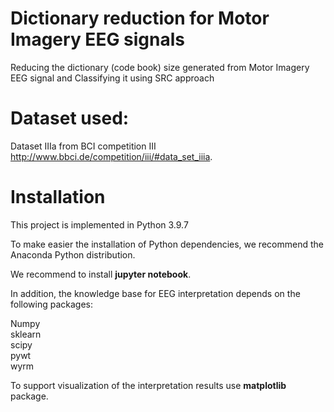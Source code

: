 # Dictionary reduction for Motor Imagery EEG signals
Reducing the dictionary (code book) size generated from Motor Imagery EEG signal and Classifying it using SRC approach

# Dataset used:

Dataset IIIa from BCI competition III <http://www.bbci.de/competition/iii/#data_set_iiia>.


# Installation

This project is implemented in Python 3.9.7

To make easier the installation of Python dependencies, we recommend the Anaconda Python distribution. 

We recommend to install <b>jupyter notebook</b>.

In addition, the knowledge base for EEG interpretation depends on the following packages:

Numpy<br>
sklearn<br>
scipy<br>
pywt<br>
wyrm<br>

To support visualization of the interpretation results use <b>matplotlib</b> package. 

